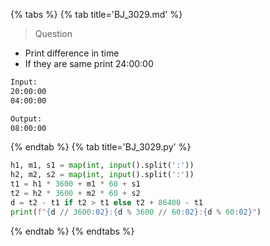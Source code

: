 {% tabs %}
{% tab title='BJ_3029.md' %}

> Question

* Print difference in time
* If they are same print 24:00:00

```txt
Input:
20:00:00
04:00:00

Output:
08:00:00
```

{% endtab %}
{% tab title='BJ_3029.py' %}

```py
h1, m1, s1 = map(int, input().split(':'))
h2, m2, s2 = map(int, input().split(':'))
t1 = h1 * 3600 + m1 * 60 + s1
t2 = h2 * 3600 + m2 * 60 + s2
d = t2 - t1 if t2 > t1 else t2 + 86400 - t1
print(f"{d // 3600:02}:{d % 3600 // 60:02}:{d % 60:02}")
```

{% endtab %}
{% endtabs %}
